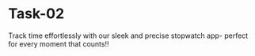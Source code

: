 # Task-02
Track time effortlessly with our sleek and precise stopwatch app-
perfect for every moment that counts!!
